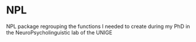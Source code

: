 # NPL
NPL package regrouping the functions I needed to create during my PhD in the NeuroPsycholinguistic lab of the UNIGE
